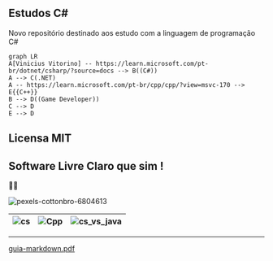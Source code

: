 ## Estudos C#
 Novo repositório destinado aos estudo com a linguagem de programação C#

```mermaid
graph LR
A[Vinicius Vitorino] -- https://learn.microsoft.com/pt-br/dotnet/csharp/?source=docs --> B((C#))
A --> C(.NET)
A -- https://learn.microsoft.com/pt-br/cpp/cpp/?view=msvc-170 --> E{{C++}}
B --> D((Game Developer))
C --> D
E --> D
```
## Licensa MIT 

**Software Livre Claro que sim !**
---
🛫🎯


![pexels-cottonbro-6804613](https://github.com/user-attachments/assets/f155f0f0-0752-495a-8ef5-441b7ef28ee7)


|![cs](https://github.com/user-attachments/assets/78d0bb44-039a-4536-b648-4f3b5704bd36)|![Cpp](https://github.com/user-attachments/assets/f4aa3dee-8e17-4d5e-be95-c7a715cd31bf)|![cs_vs_java](https://github.com/user-attachments/assets/9d5fecb4-cf23-4ae1-ba9e-c690ebef69f8)
:---: | :---: | :---:

***

[guia-markdown.pdf](https://github.com/user-attachments/files/16184420/guia-markdown.pdf)





